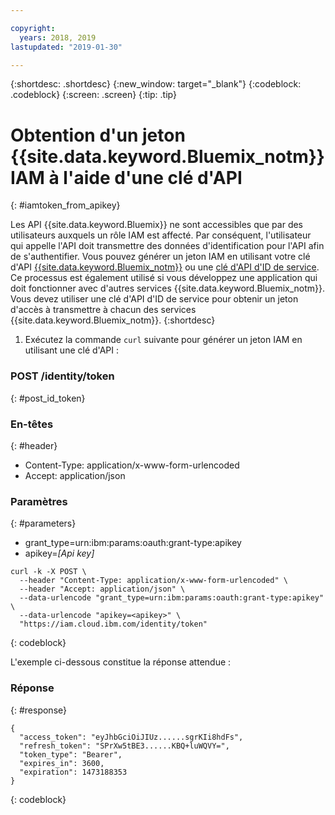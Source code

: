 ```yaml
---

copyright:
  years: 2018, 2019
lastupdated: "2019-01-30"

---
```



{:shortdesc: .shortdesc}
{:new_window: target="_blank"}
{:codeblock: .codeblock}
{:screen: .screen}
{:tip: .tip}

# Obtention d'un jeton {{site.data.keyword.Bluemix_notm}} IAM à l'aide d'une clé d'API
{: #iamtoken_from_apikey}

Les API {{site.data.keyword.Bluemix}} ne sont accessibles que par des utilisateurs auxquels un rôle IAM est affecté. Par conséquent, l'utilisateur qui appelle l'API doit transmettre des données d'identification pour l'API afin de s'authentifier. Vous pouvez générer un jeton IAM en utilisant votre clé d'API [{{site.data.keyword.Bluemix_notm}}](/docs/iam?topic=iam-userapikey#userapikey) ou une [clé d'API d'ID de service](/docs/iam?topic=iam-serviceidapikeys#serviceidapikeys). Ce processus est également utilisé si vous développez une application qui doit fonctionner avec d'autres services {{site.data.keyword.Bluemix_notm}}. Vous devez utiliser une clé d'API d'ID de service pour obtenir un jeton d'accès à transmettre à chacun des services {{site.data.keyword.Bluemix_notm}}.
{:shortdesc}

1. Exécutez la commande `curl` suivante pour générer un jeton IAM en utilisant une clé d'API :

### POST /identity/token
{: #post_id_token}

### En-têtes
{: #header}
  - Content-Type: application/x-www-form-urlencoded
  - Accept: application/json

### Paramètres
{: #parameters}
  - grant_type=urn:ibm:params:oauth:grant-type:apikey
  - apikey=*[Api key]*

```
curl -k -X POST \
  --header "Content-Type: application/x-www-form-urlencoded" \
  --header "Accept: application/json" \
  --data-urlencode "grant_type=urn:ibm:params:oauth:grant-type:apikey" \
  --data-urlencode "apikey=<apikey>" \
  "https://iam.cloud.ibm.com/identity/token"
```
{: codeblock}

L'exemple ci-dessous constitue la réponse attendue :

### Réponse
{: #response}

```
{
  "access_token": "eyJhbGciOiJIUz......sgrKIi8hdFs",
  "refresh_token": "SPrXw5tBE3......KBQ+luWQVY=",
  "token_type": "Bearer",
  "expires_in": 3600,
  "expiration": 1473188353
}
```
{: codeblock}

